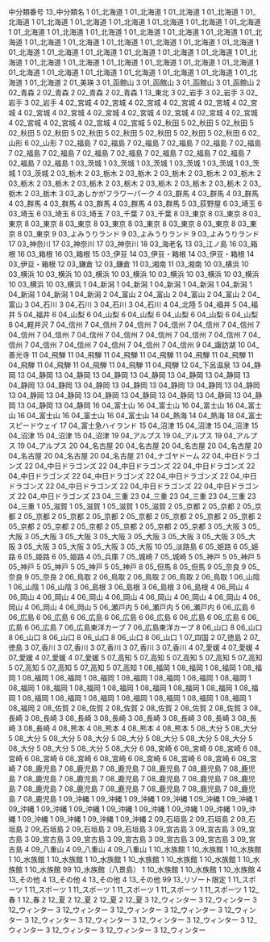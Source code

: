 中分類番号	13_中分類名
1	01_北海道
1	01_北海道
1	01_北海道
1	01_北海道
1	01_北海道
1	01_北海道
1	01_北海道
1	01_北海道
1	01_北海道
1	01_北海道
1	01_北海道
1	01_北海道
1	01_北海道
1	01_北海道
1	01_北海道
1	01_北海道
1	01_北海道
1	01_北海道
1	01_北海道
1	01_北海道
1	01_北海道
1	01_北海道
1	01_北海道
1	01_北海道
1	01_北海道
1	01_北海道
1	01_北海道
1	01_北海道
1	01_北海道
1	01_北海道
1	01_北海道
1	01_北海道
1	01_北海道
1	01_北海道
1	01_北海道
1	01_北海道
1	01_北海道
1	01_北海道
1	01_北海道
1	01_北海道
1	01_北海道
1	01_北海道
1	01_北海道
1	01_北海道
1	01_北海道
2	01_美瑛
3	01_函館山
3	01_函館山
3	01_函館山
3	01_函館山
2	02_青森
2	02_青森
2	02_青森
2	02_青森
1	13_東北
3	02_岩手
3	02_岩手
3	02_岩手
3	02_岩手
4	02_宮城
4	02_宮城
4	02_宮城
4	02_宮城
4	02_宮城
4	02_宮城
4	02_宮城
4	02_宮城
4	02_宮城
4	02_宮城
4	02_宮城
4	02_宮城
4	02_宮城
4	02_宮城
4	02_宮城
4	02_宮城
4	02_宮城
5	02_秋田
5	02_秋田
5	02_秋田
5	02_秋田
5	02_秋田
5	02_秋田
5	02_秋田
5	02_秋田
5	02_秋田
5	02_秋田
6	02_山形
6	02_山形
7	02_福島
7	02_福島
7	02_福島
7	02_福島
7	02_福島
7	02_福島
7	02_福島
7	02_福島
7	02_福島
7	02_福島
7	02_福島
7	02_福島
7	02_福島
7	02_福島
7	02_福島
1	03_茨城
1	03_茨城
1	03_茨城
1	03_茨城
1	03_茨城
1	03_茨城
1	03_茨城
2	03_栃木
2	03_栃木
2	03_栃木
2	03_栃木
2	03_栃木
2	03_栃木
2	03_栃木
2	03_栃木
2	03_栃木
2	03_栃木
2	03_栃木
2	03_栃木
2	03_栃木
2	03_栃木
2	03_栃木
3	03_あしかがフラワーパーク
4	03_群馬
4	03_群馬
4	03_群馬
4	03_群馬
4	03_群馬
4	03_群馬
4	03_群馬
4	03_群馬
5	03_荻野屋
6	03_埼玉
6	03_埼玉
6	03_埼玉
6	03_埼玉
7	03_千葉
7	03_千葉
8	03_東京
8	03_東京
8	03_東京
8	03_東京
8	03_東京
8	03_東京
8	03_東京
8	03_東京
8	03_東京
8	03_東京
8	03_東京
9	03_よみうりランド
9	03_よみうりランド
9	03_よみうりランド
17	03_神奈川
17	03_神奈川
17	03_神奈川
18	03_海老名
13	03_江ノ島
16	03_箱根
16	03_箱根
16	03_箱根
15	03_伊豆
14	03_伊豆・箱根
14	03_伊豆・箱根
14	03_伊豆・箱根
12	03_鎌倉
12	03_鎌倉
11	03_湘南
11	03_湘南
10	03_横浜
10	03_横浜
10	03_横浜
10	03_横浜
10	03_横浜
10	03_横浜
10	03_横浜
10	03_横浜
10	03_横浜
10	03_横浜
1	04_新潟
1	04_新潟
1	04_新潟
1	04_新潟
1	04_新潟
1	04_新潟
1	04_新潟
1	04_新潟
2	04_富山
2	04_富山
2	04_富山
2	04_富山
2	04_富山
3	04_石川
3	04_石川
3	04_石川
3	04_石川
4	04_北陸
5	04_福井
5	04_福井
5	04_福井
6	04_山梨
6	04_山梨
6	04_山梨
6	04_山梨
6	04_山梨
6	04_山梨
8	04_軽井沢
7	04_信州
7	04_信州
7	04_信州
7	04_信州
7	04_信州
7	04_信州
7	04_信州
7	04_信州
7	04_信州
7	04_信州
7	04_信州
7	04_信州
7	04_信州
7	04_信州
7	04_信州
7	04_信州
7	04_信州
7	04_信州
7	04_信州
9	04_諏訪湖
10	04_善光寺
11	04_飛騨
11	04_飛騨
11	04_飛騨
11	04_飛騨
11	04_飛騨
11	04_飛騨
11	04_飛騨
11	04_飛騨
11	04_飛騨
11	04_飛騨
11	04_飛騨
12	04_下呂温泉
13	04_静岡
13	04_静岡
13	04_静岡
13	04_静岡
13	04_静岡
13	04_静岡
13	04_静岡
13	04_静岡
13	04_静岡
13	04_静岡
13	04_静岡
13	04_静岡
13	04_静岡
13	04_静岡
13	04_静岡
13	04_静岡
13	04_静岡
13	04_静岡
13	04_静岡
13	04_静岡
13	04_静岡
13	04_静岡
13	04_静岡
16	04_富士山
16	04_富士山
16	04_富士山
16	04_富士山
16	04_富士山
16	04_富士山
16	04_富士山
14	04_熱海
14	04_熱海
18	04_富士スピードウェイ
17	04_富士急ハイランド
15	04_沼津
15	04_沼津
15	04_沼津
15	04_沼津
15	04_沼津
15	04_沼津
19	04_アルプス
19	04_アルプス
19	04_アルプス
19	04_アルプス
20	04_名古屋
20	04_名古屋
20	04_名古屋
20	04_名古屋
20	04_名古屋
20	04_名古屋
20	04_名古屋
21	04_ナゴヤドーム
22	04_中日ドラゴンズ
22	04_中日ドラゴンズ
22	04_中日ドラゴンズ
22	04_中日ドラゴンズ
22	04_中日ドラゴンズ
22	04_中日ドラゴンズ
22	04_中日ドラゴンズ
22	04_中日ドラゴンズ
22	04_中日ドラゴンズ
22	04_中日ドラゴンズ
22	04_中日ドラゴンズ
22	04_中日ドラゴンズ
23	04_三重
23	04_三重
23	04_三重
23	04_三重
23	04_三重
1	05_滋賀
1	05_滋賀
1	05_滋賀
1	05_滋賀
2	05_京都
2	05_京都
2	05_京都
2	05_京都
2	05_京都
2	05_京都
2	05_京都
2	05_京都
2	05_京都
2	05_京都
2	05_京都
2	05_京都
2	05_京都
2	05_京都
2	05_京都
2	05_京都
3	05_大阪
3	05_大阪
3	05_大阪
3	05_大阪
3	05_大阪
3	05_大阪
3	05_大阪
3	05_大阪
3	05_大阪
3	05_大阪
3	05_大阪
3	05_大阪
3	05_大阪
10	05_淡路島
6	05_姫路
6	05_姫路
6	05_姫路
6	05_姫路
4	05_兵庫
7	05_城崎
7	05_城崎
5	05_神戸
5	05_神戸
5	05_神戸
5	05_神戸
5	05_神戸
5	05_神戸
8	05_但馬
8	05_但馬
9	05_奈良
9	05_奈良
9	05_奈良
2	06_鳥取
2	06_鳥取
2	06_鳥取
2	06_鳥取
2	06_鳥取
1	06_山陰
1	06_山陰
1	06_山陰
3	06_島根
3	06_島根
3	06_島根
3	06_島根
4	06_岡山
4	06_岡山
4	06_岡山
4	06_岡山
4	06_岡山
4	06_岡山
4	06_岡山
4	06_岡山
4	06_岡山
4	06_岡山
4	06_岡山
5	06_瀬戸内
5	06_瀬戸内
5	06_瀬戸内
6	06_広島
6	06_広島
6	06_広島
6	06_広島
6	06_広島
6	06_広島
6	06_広島
6	06_広島
6	06_広島
6	06_広島
7	06_広島東洋カープ
7	06_広島東洋カープ
8	06_山口
8	06_山口
8	06_山口
8	06_山口
8	06_山口
8	06_山口
8	06_山口
1	07_四国
2	07_徳島
2	07_徳島
3	07_香川
3	07_香川
3	07_香川
3	07_香川
3	07_香川
4	07_愛媛
4	07_愛媛
4	07_愛媛
4	07_愛媛
4	07_愛媛
5	07_高知
5	07_高知
5	07_高知
5	07_高知
5	07_高知
5	07_高知
5	07_高知
5	07_高知
5	07_高知
1	08_福岡
1	08_福岡
1	08_福岡
1	08_福岡
1	08_福岡
1	08_福岡
1	08_福岡
1	08_福岡
1	08_福岡
1	08_福岡
1	08_福岡
1	08_福岡
1	08_福岡
1	08_福岡
1	08_福岡
1	08_福岡
1	08_福岡
1	08_福岡
1	08_福岡
1	08_福岡
1	08_福岡
1	08_福岡
1	08_福岡
1	08_福岡
1	08_福岡
1	08_福岡
1	08_福岡
2	08_佐賀
2	08_佐賀
2	08_佐賀
2	08_佐賀
2	08_佐賀
2	08_佐賀
3	08_長崎
3	08_長崎
3	08_長崎
3	08_長崎
3	08_長崎
3	08_長崎
3	08_長崎
3	08_長崎
3	08_長崎
4	08_熊本
4	08_熊本
4	08_熊本
4	08_熊本
5	08_大分
5	08_大分
5	08_大分
5	08_大分
5	08_大分
5	08_大分
5	08_大分
5	08_大分
5	08_大分
5	08_大分
5	08_大分
5	08_大分
5	08_大分
6	08_宮崎
6	08_宮崎
6	08_宮崎
6	08_宮崎
6	08_宮崎
6	08_宮崎
6	08_宮崎
6	08_宮崎
6	08_宮崎
6	08_宮崎
6	08_宮崎
7	08_鹿児島
7	08_鹿児島
7	08_鹿児島
7	08_鹿児島
7	08_鹿児島
7	08_鹿児島
7	08_鹿児島
7	08_鹿児島
7	08_鹿児島
7	08_鹿児島
7	08_鹿児島
7	08_鹿児島
7	08_鹿児島
7	08_鹿児島
7	08_鹿児島
7	08_鹿児島
7	08_鹿児島
7	08_鹿児島
7	08_鹿児島
1	09_沖縄
1	09_沖縄
1	09_沖縄
1	09_沖縄
1	09_沖縄
1	09_沖縄
1	09_沖縄
1	09_沖縄
1	09_沖縄
1	09_沖縄
1	09_沖縄
1	09_沖縄
1	09_沖縄
1	09_沖縄
1	09_沖縄
1	09_沖縄
1	09_沖縄
1	09_沖縄
2	09_石垣島
2	09_石垣島
2	09_石垣島
2	09_石垣島
2	09_石垣島
2	09_石垣島
3	09_宮古島
3	09_宮古島
3	09_宮古島
3	09_宮古島
3	09_宮古島
3	09_宮古島
3	09_宮古島
3	09_宮古島
3	09_宮古島
4	09_八重山
4	09_八重山
4	09_八重山
1	10_水族館
1	10_水族館
1	10_水族館
1	10_水族館
1	10_水族館
1	10_水族館
1	10_水族館
1	10_水族館
1	10_水族館
1	10_水族館
1	10_水族館
99	10_水族館（八景島）
1	10_水族館
1	10_水族館
1	10_水族館
4	13_その他
4	13_その他
4	13_その他
4	13_その他
99	13_リゾート限定
1	11_スポーツ
1	11_スポーツ
1	11_スポーツ
1	11_スポーツ
1	11_スポーツ
1	11_スポーツ
1	12_春
1	12_春
2	12_夏
2	12_夏
2	12_夏
2	12_夏
3	12_ウィンター
3	12_ウィンター
3	12_ウィンター
3	12_ウィンター
3	12_ウィンター
3	12_ウィンター
3	12_ウィンター
3	12_ウィンター
3	12_ウィンター
3	12_ウィンター
3	12_ウィンター
3	12_ウィンター
3	12_ウィンター
3	12_ウィンター
3	12_ウィンター